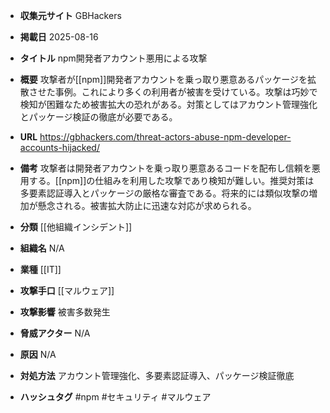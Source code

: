 - **収集元サイト**
GBHackers

- **掲載日**
2025-08-16

- **タイトル**
npm開発者アカウント悪用による攻撃

- **概要**
攻撃者が[[npm]]開発者アカウントを乗っ取り悪意あるパッケージを拡散させた事例。これにより多くの利用者が被害を受けている。攻撃は巧妙で検知が困難なため被害拡大の恐れがある。対策としてはアカウント管理強化とパッケージ検証の徹底が必要である。

- **URL**
https://gbhackers.com/threat-actors-abuse-npm-developer-accounts-hijacked/

- **備考**
攻撃者は開発者アカウントを乗っ取り悪意あるコードを配布し信頼を悪用する。[[npm]]の仕組みを利用した攻撃であり検知が難しい。推奨対策は多要素認証導入とパッケージの厳格な審査である。将来的には類似攻撃の増加が懸念される。被害拡大防止に迅速な対応が求められる。

- **分類**
[[他組織インシデント]]

- **組織名**
N/A

- **業種**
[[IT]]

- **攻撃手口**
[[マルウェア]]

- **攻撃影響**
被害多数発生

- **脅威アクター**
N/A

- **原因**
N/A

- **対処方法**
アカウント管理強化、多要素認証導入、パッケージ検証徹底

- **ハッシュタグ**
#npm #セキュリティ #マルウェア

